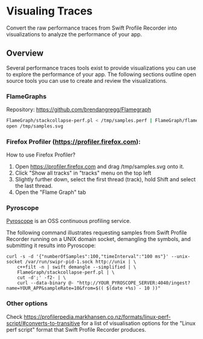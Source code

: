 # Visualing Traces

Convert the raw performance traces from Swift Profile Recorder into visualizations to analyze the performance of your app.

## Overview

Several performance traces tools exist to provide visualizations you can use to explore the performance of your app.
The following sections outline open source tools you can use to create and review the visualizations. 

### FlameGraphs

Repository: https://github.com/brendangregg/Flamegraph

```bash
FlameGraph/stackcollapse-perf.pl < /tmp/samples.perf | FlameGraph/flamegraph.pl > /tmp/samples.svg
open /tmp/samples.svg
```

### Firefox Profiler (https://profiler.firefox.com):

How to use Firefox Profiler?

1. Open https://profiler.firefox.com and drag /tmp/samples.svg onto it.
2. Click "Show all tracks" in "tracks" menu on the top left
3. Slightly further down, select the first thread (track), hold Shift and select the last thread.
4. Open the "Flame Graph" tab

### Pyroscope

[Pyroscope](https://pyroscope.io) is an OSS continuous profiling service.

The following command illustrates requesting samples from Swift Profile Recorder running on a UNIX domain socket, demangling the symbols, and submitting it results into Pyroscope:

```
curl -s -d '{"numberOfSamples":100,"timeInterval":"100 ms"}' --unix-socket /var/run/swipr-pid-1.sock http://unix | \
    c++filt -n | swift demangle --simplified | \
    FlameGraph/stackcollapse-perf.pl | \
    cut -d';' -f2- | \
    curl --data-binary @- "http://YOUR_PYROSCOPE_SERVER:4040/ingest?name=YOUR_APP&sampleRate=10&from=$(( $(date +%s) - 10 ))"
```

### Other options

Check https://profilerpedia.markhansen.co.nz/formats/linux-perf-script/#converts-to-transitive for
a list of visualisation options for the "Linux perf script" format that Swift Profile Recorder produces.

